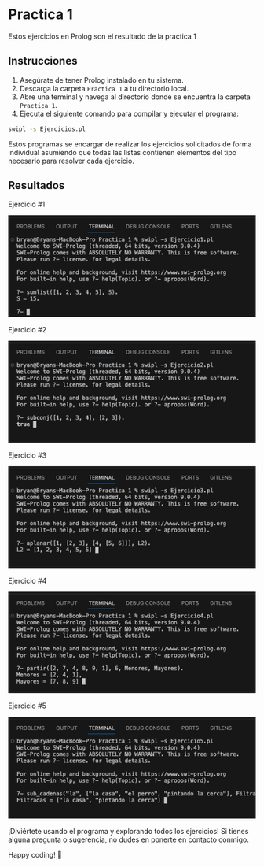 # Practica 1

Estos ejercicios en Prolog son el resultado de la practica 1

## Instrucciones

1. Asegúrate de tener Prolog instalado en tu sistema.
2. Descarga la carpeta `Practica 1` a tu directorio local.
3. Abre una terminal y navega al directorio donde se encuentra la carpeta `Practica 1`.
4. Ejecuta el siguiente comando para compilar y ejecutar el programa:

```bash
swipl -s Ejercicios.pl
```

Estos programas se encargar de realizar los ejercicios solicitados de forma individual asumiendo que todas las listas contienen elementos del tipo necesario para resolver cada ejercicio.

## Resultados

Ejercicio #1

![Screenshot (160)](https://github.com/Bryancampos20/LenguajesDeProgramacion/blob/main/Recursos/Prolog/Practica1/Ejercicio1.png)

Ejercicio #2

![Screenshot (160)](https://github.com/Bryancampos20/LenguajesDeProgramacion/blob/main/Recursos/Prolog/Practica1/Ejercicio2.png)

Ejercicio #3

![Screenshot (160)](https://github.com/Bryancampos20/LenguajesDeProgramacion/blob/main/Recursos/Prolog/Practica1/Ejercicio3.png)

Ejercicio #4

![Screenshot (160)](https://github.com/Bryancampos20/LenguajesDeProgramacion/blob/main/Recursos/Prolog/Practica1/Ejercicio4.png)

Ejercicio #5

![Screenshot (160)](https://github.com/Bryancampos20/LenguajesDeProgramacion/blob/main/Recursos/Prolog/Practica1/Ejercicio5.png)

¡Diviértete usando el programa y explorando todos los ejercicios! Si tienes alguna pregunta o sugerencia, no dudes en ponerte en contacto conmigo.

Happy coding! 🚀